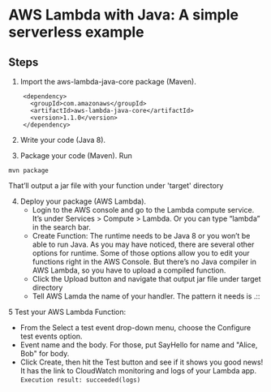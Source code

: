 # AWS Lambda with Java: A simple serverless example

## Steps

1. Import the aws-lambda-java-core package (Maven).
```
    <dependency>
      <groupId>com.amazonaws</groupId>
      <artifactId>aws-lambda-java-core</artifactId>
      <version>1.1.0</version>
    </dependency>
```        
2. Write your code (Java 8).

3. Package your code (Maven).
Run
````
mvn package
````
That’ll output a jar file with your function under 'target' directory

4. Deploy your package (AWS Lambda).
   * Login to the AWS console and go to the Lambda compute service. It’s under Services > Compute > Lambda. Or you can type “lambda” in the search bar.
   * Create Function: The runtime needs to be Java 8 or you won’t be able to run Java. As you may have noticed, there are several other options for runtime. Some of   those options allow you to edit your functions right in the AWS Console. But there’s no Java compiler in AWS Lambda, so you have to upload a compiled function. 
   * Click the Upload button and navigate that output jar file under target directory
   * Tell AWS Lamda the name of your handler. The pattern it needs is <package>.<class>::<function>

5 Test your AWS Lambda Function: 
  * From the Select a test event drop-down menu, choose the Configure test events option.
  * Event name and the body. For those, put SayHello for name and "Alice, Bob" for body.
  * Click Create, then hit the Test button and see if it shows you good news! It has the link to CloudWatch monitoring and logs of your Lambda app.       
  `Execution result: succeeded(logs)`       


